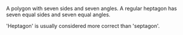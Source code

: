 A polygon with seven sides and seven angles. A regular heptagon has
seven equal sides and seven equal angles.

'Heptagon' is usually considered more correct than 'septagon'.
